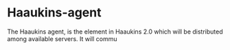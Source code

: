 # Haaukins-agent
The Haaukins agent, is the element in Haaukins 2.0 which will be distributed among available servers. It will commu

